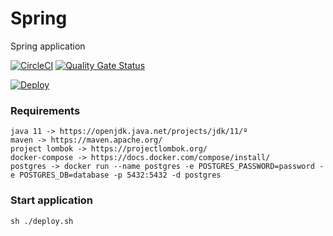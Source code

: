 # Spring

Spring application

[![CircleCI](https://circleci.com/gh/xBidi/spring.svg?style=shield)](https://circleci.com/gh/xBidi/spring)
[![Quality Gate Status](https://sonarcloud.io/api/project_badges/measure?project=xBidi_spring&metric=alert_status)](https://sonarcloud.io/dashboard?id=xBidi_spring)

[![Deploy](https://www.herokucdn.com/deploy/button.svg)](https://heroku.com/deploy?template=https://github.com/xBidi/spring)

### Requirements
````
java 11 -> https://openjdk.java.net/projects/jdk/11/º
maven -> https://maven.apache.org/
project lombok -> https://projectlombok.org/
docker-compose -> https://docs.docker.com/compose/install/
postgres -> docker run --name postgres -e POSTGRES_PASSWORD=password -e POSTGRES_DB=database -p 5432:5432 -d postgres
````

### Start application
````
sh ./deploy.sh
````
